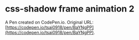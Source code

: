 # css-shadow frame animation 2

A Pen created on CodePen.io. Original URL: [https://codepen.io/tsai0918/pen/BaYNgPP](https://codepen.io/tsai0918/pen/BaYNgPP).

